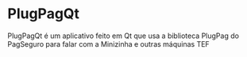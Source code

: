 # PlugPagQt
PlugPagQt é um aplicativo feito em Qt que usa a biblioteca PlugPag do PagSeguro para falar com a Minizinha e outras máquinas TEF
